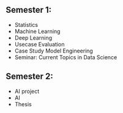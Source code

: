 ## Semester 1: 
- Statistics
- Machine Learning
- Deep Learning
- Usecase Evaluation
- Case Study Model Engineering
- Seminar: Current Topics in Data Science
  
## Semester 2: 
- AI project
- AI
- Thesis
